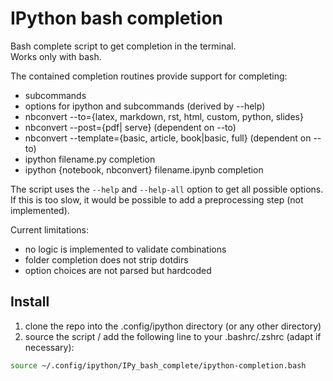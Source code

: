 IPython bash completion
=======================

Bash complete script to get completion in the terminal.   
Works only with bash.

The contained completion routines provide support for completing:
* subcommands
* options for ipython and subcommands (derived by --help)
* nbconvert --to={latex, markdown, rst, html, custom, python, slides}
* nbconvert --post={pdf| serve} (dependent on --to)
* nbconvert --template={basic, article, book|basic, full} (dependent on --to)
* ipython filename.py completion
* ipython {notebook, nbconvert} filename.ipynb completion

The script uses the `--help` and `--help-all` option to get all possible options.
If this is too slow, it would be possible to add a preprocessing step (not implemented).

Current limitations:
* no logic is implemented to validate combinations
* folder completion does not strip dotdirs
* option choices are not parsed but hardcoded

Install
-------
1. clone the repo into the .config/ipython directory (or any other directory)
2. source the script / add the following line to your .bashrc/.zshrc (adapt if necessary):   

```bash
source ~/.config/ipython/IPy_bash_complete/ipython-completion.bash
```   
   
